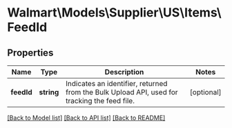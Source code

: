 # Walmart\Models\Supplier\US\Items\FeedId

## Properties

Name | Type | Description | Notes
------------ | ------------- | ------------- | -------------
**feedId** | **string** | Indicates an identifier, returned from the Bulk Upload API, used for tracking the feed file. | [optional]


[[Back to Model list]](./) [[Back to API list]](../../../../../README.md#supported-apis) [[Back to README]](../../../../../README.md)
